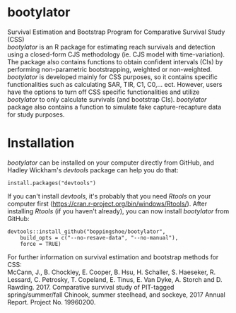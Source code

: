# bootylator

Survival Estimation and Bootstrap Program for Comparative Survival Study (CSS)  
*bootylator* is an R package for estimating reach survivals and detection using a closed-form CJS methodology (ie. CJS model with time-variation). The package also contains functions to obtain confident intervals (CIs) by performing non-parametric bootstrapping, weighted or non-weighted. *bootylator* is developed mainly for CSS purposes, so it contains specific functionalities such as calculating SAR, TIR, C1, C0,... ect. However, users have the options to turn off CSS specific functionalities and utilize *bootylator* to only calculate survivals (and bootstrap CIs). *bootylator* package also contains a function to simulate fake capture-recapture data for study purposes.

# Installation

*bootylator* can be installed on your computer directly from GitHub, and Hadley Wickham's *devtools* package can help you do that:
```{r, eval=FALSE}
install.packages("devtools")
```

If you can't install *devtools*, it's probably that you need *Rtools* on your computer first (https://cran.r-project.org/bin/windows/Rtools/). After installing *Rtools* (if you haven't already), you can now install *bootylator* from GitHub:
```{r, eval=FALSE}
devtools::install_github("boppingshoe/bootylator", 
    build_opts = c("--no-resave-data", "--no-manual"),
    force = TRUE)
```

For further information on survival estimation and bootstrap methods for CSS:  
McCann, J., B. Chockley, E. Cooper, B. Hsu, H. Schaller, S. Haeseker, R. Lessard, C. Petrosky, T. Copeland, E. Tinus, E. Van Dyke, A. Storch and D. Rawding. 2017. Comparative survival study of PIT-tagged spring/summer/fall Chinook, summer steelhead, and sockeye, 2017 Annual Report. Project No. 19960200.

